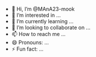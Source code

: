 - 👋 Hi, I’m @MAnA23-mook
- 👀 I’m interested in ...
- 🌱 I’m currently learning ...
- 💞️ I’m looking to collaborate on ...
- 📫 How to reach me ...
- 😄 Pronouns: ...
- ⚡ Fun fact: ...

<!---
MAnA23-mook/MAnA23-mook is a ✨ special ✨ repository because its `README.md` (this file) appears on your GitHub profile.
You can click the Preview link to take a look at your changes.
--->
